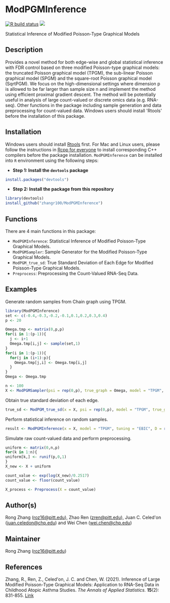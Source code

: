 # ModPGMInference

<!-- badges: start -->

[![R build status](https://github.com/zhangr100/ModPGMInference/workflows/R-CMD-check/badge.svg)](https://github.com/zhangr100/ModPGMInference/actions?workflow=R-CMD-check)
[<img src="https://img.shields.io/codecov/c/github/zhangr100/ModPGMInference">](https://codecov.io/gh/zhangr100/ModPGMInference)

<!-- badges: end -->

Statistical Inference of Modified Poisson-Type Graphical Models

## Description
Provides a novel method for both edge-wise and global statistical inference
with FDR control based on three modified Poisson-type graphical models: the truncated
Poisson graphical model (TPGM), the sub-linear Poisson graphical model (SPGM) and the
square-root Poisson graphical model (SqrtPGM). We focus on the high-dimensional settings
where dimension p is allowed to be far larger than sample size n and implement the method
using efficient proximal gradient descent. The method will be potentially useful in analysis
of large count-valued or discrete omics data (e.g. RNA-seq). Other functions in the package
including sample generation and data preprocessing for count-valued data. Windows users
should install 'Rtools' before the installation of this package.

## Installation
Windows users should install [Rtools](https://cran.r-project.org/bin/windows/Rtools/) first. For Mac and Linux users, please follow the instructions in [Rcpp for everyone](https://teuder.github.io/rcpp4everyone_en/020_install.html) to install corresponding C++ compilers before the package installation. `ModPGMInference` can be installed into `R` environment using the following steps:

* **Step 1: Install the `devtools` package**

```r
install.packages("devtools")
```

* **Step 2: Install the package from this repository**

```r
library(devtools)
install_github("zhangr100/ModPGMInference")
```

## Functions

There are 4 main functions in this package:

* `ModPGMInference`: Statistical Inference of Modified Poisson-Type Graphical Models.
* `ModPGMSampler`: Sample Generator for the Modified Poisson-Type Graphical Models.
* `ModPGM_true_sd`: True Standard Deviation of Each Edge for Modified Poisson-Type Graphical Models.
* `Preprocess`: Preprocessing the Count-Valued RNA-Seq Data.

## Examples

Generate random samples from Chain graph using TPGM.

```r
library(ModPGMInference)
set <- c(-0.4,-0.3,-0.2,-0.1,0.1,0.2,0.3,0.4)
p <- 20

Omega.tmp <- matrix(0,p,p)
for(i in 1:(p-1)){
  j <- i+1
  Omega.tmp[i,j] <- sample(set,1)
}
for(i in 1:(p-1)){
  for(j in (i+1):p){
    Omega.tmp[j,i] <- Omega.tmp[i,j]
  }
}
Omega <- Omega.tmp

n <- 100
X <- ModPGMSampler(psi = rep(0,p), true_graph = Omega, model = "TPGM", D = rep(3,p), nSample = n, burn_in = 5000)
```

Obtain true standard deviation of each edge.

```r
true_sd <- ModPGM_true_sd(x = X, psi = rep(0,p), model = "TPGM", true_graph = Omega, D = rep(3,p))
```

Perform statistical inference on random samples.

```r
result <- ModPGMInference(x = X, model = "TPGM", tuning = "EBIC", D = rep(3,p), nlambda = 100)
```

Simulate raw count-valued data and perform preprocessing.

```r
uniform <- matrix(0,n,p)
for(k in 1:n){
uniform[k,] <- runif(p,0,1)
}
X_new <- X + uniform

count_value <- exp(log(X_new)/0.2517)
count_value <- floor(count_value)

X_process <- Preprocess(X = count_value)
```

## Author(s)

Rong Zhang (<roz16@pitt.edu>), Zhao Ren (<zren@pitt.edu>), Juan C. Celed\'on (<juan.celedon@chp.edu>) and Wei Chen (<wei.chen@chp.edu>)

## Maintainer

Rong Zhang (<roz16@pitt.edu>)

## References

Zhang, R., Ren, Z., Celed\'on, J. C. and Chen, W. (2021). Inference of Large Modified Poisson-Type Graphical Models: Application to RNA-Seq Data in Childhood Atopic Asthma Studies. *The Annals of Applied Statistics.* **15**(2): 831-855. [Link](https://doi.org/10.1214/20-AOAS1413)
